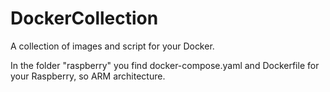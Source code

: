 # DockerCollection
A collection of images and script for your Docker.

In the folder "raspberry" you find docker-compose.yaml and Dockerfile for your Raspberry, so ARM architecture.